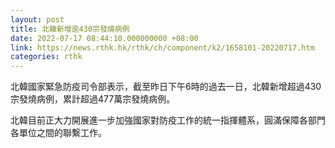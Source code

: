 ```yaml
---
layout: post
title: 北韓新增逾430宗發燒病例
date: 2022-07-17 08:44:10.000000000 +08:00
link: https://news.rthk.hk/rthk/ch/component/k2/1658101-20220717.htm
categories: rthk
---
```


北韓國家緊急防疫司令部表示，截至昨日下午6時的過去一日，北韓新增超過430宗發燒病例，累計超過477萬宗發燒病例。

北韓目前正大力開展進一步加強國家對防疫工作的統一指揮體系，圓滿保障各部門各單位之間的聯繫工作。
